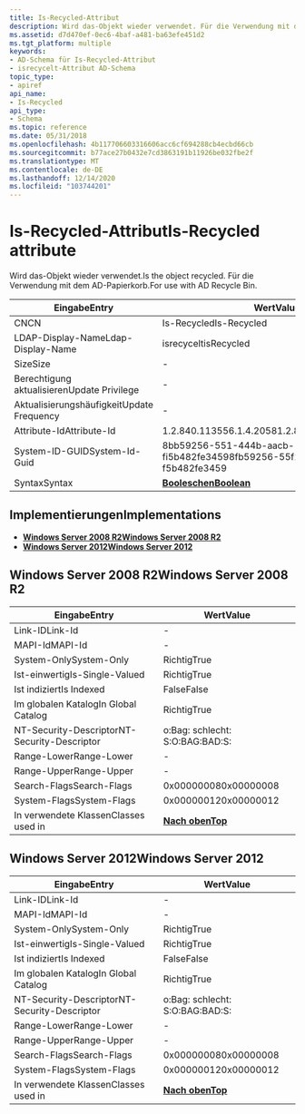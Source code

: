 ```yaml
---
title: Is-Recycled-Attribut
description: Wird das-Objekt wieder verwendet. Für die Verwendung mit dem AD-Papierkorb.
ms.assetid: d7d470ef-0ec6-4baf-a481-ba63efe451d2
ms.tgt_platform: multiple
keywords:
- AD-Schema für Is-Recycled-Attribut
- isrecycelt-Attribut AD-Schema
topic_type:
- apiref
api_name:
- Is-Recycled
api_type:
- Schema
ms.topic: reference
ms.date: 05/31/2018
ms.openlocfilehash: 4b117706603316606acc6cf694288cb4ecbd66cb
ms.sourcegitcommit: b77ace27b0432e7cd3863191b11926be032fbe2f
ms.translationtype: MT
ms.contentlocale: de-DE
ms.lasthandoff: 12/14/2020
ms.locfileid: "103744201"
---
```

# <a name="is-recycled-attribute"></a><span data-ttu-id="40689-106">Is-Recycled-Attribut</span><span class="sxs-lookup"><span data-stu-id="40689-106">Is-Recycled attribute</span></span>

<span data-ttu-id="40689-107">Wird das-Objekt wieder verwendet.</span><span class="sxs-lookup"><span data-stu-id="40689-107">Is the object recycled.</span></span> <span data-ttu-id="40689-108">Für die Verwendung mit dem AD-Papierkorb.</span><span class="sxs-lookup"><span data-stu-id="40689-108">For use with AD Recycle Bin.</span></span>



| <span data-ttu-id="40689-109">Eingabe</span><span class="sxs-lookup"><span data-stu-id="40689-109">Entry</span></span> | <span data-ttu-id="40689-110">Wert</span><span class="sxs-lookup"><span data-stu-id="40689-110">Value</span></span> |
|-------------------|--------------------------------------|
| <span data-ttu-id="40689-111">CN</span><span class="sxs-lookup"><span data-stu-id="40689-111">CN</span></span>                | <span data-ttu-id="40689-112">Is-Recycled</span><span class="sxs-lookup"><span data-stu-id="40689-112">Is-Recycled</span></span>                          |
| <span data-ttu-id="40689-113">LDAP-Display-Name</span><span class="sxs-lookup"><span data-stu-id="40689-113">Ldap-Display-Name</span></span> | <span data-ttu-id="40689-114">isrecycelt</span><span class="sxs-lookup"><span data-stu-id="40689-114">isRecycled</span></span>                           |
| <span data-ttu-id="40689-115">Size</span><span class="sxs-lookup"><span data-stu-id="40689-115">Size</span></span>              | \-                                   |
| <span data-ttu-id="40689-116">Berechtigung aktualisieren</span><span class="sxs-lookup"><span data-stu-id="40689-116">Update Privilege</span></span>  | \-                                   |
| <span data-ttu-id="40689-117">Aktualisierungshäufigkeit</span><span class="sxs-lookup"><span data-stu-id="40689-117">Update Frequency</span></span>  | \-                                   |
| <span data-ttu-id="40689-118">Attribute-Id</span><span class="sxs-lookup"><span data-stu-id="40689-118">Attribute-Id</span></span>      | <span data-ttu-id="40689-119">1.2.840.113556.1.4.2058</span><span class="sxs-lookup"><span data-stu-id="40689-119">1.2.840.113556.1.4.2058</span></span>              |
| <span data-ttu-id="40689-120">System-ID-GUID</span><span class="sxs-lookup"><span data-stu-id="40689-120">System-Id-Guid</span></span>    | <span data-ttu-id="40689-121">8bb59256-551-444b-aacb-fi5b482fe3459</span><span class="sxs-lookup"><span data-stu-id="40689-121">8fb59256-55f1-444b-aacb-f5b482fe3459</span></span> |
| <span data-ttu-id="40689-122">Syntax</span><span class="sxs-lookup"><span data-stu-id="40689-122">Syntax</span></span>            | [<span data-ttu-id="40689-123">**Booleschen**</span><span class="sxs-lookup"><span data-stu-id="40689-123">**Boolean**</span></span>](s-boolean.md)         |



## <a name="implementations"></a><span data-ttu-id="40689-124">Implementierungen</span><span class="sxs-lookup"><span data-stu-id="40689-124">Implementations</span></span>

-   [<span data-ttu-id="40689-125">**Windows Server 2008 R2**</span><span class="sxs-lookup"><span data-stu-id="40689-125">**Windows Server 2008 R2**</span></span>](#windows-server-2008-r2)
-   [<span data-ttu-id="40689-126">**Windows Server 2012**</span><span class="sxs-lookup"><span data-stu-id="40689-126">**Windows Server 2012**</span></span>](#windows-server-2012)

## <a name="windows-server-2008-r2"></a><span data-ttu-id="40689-127">Windows Server 2008 R2</span><span class="sxs-lookup"><span data-stu-id="40689-127">Windows Server 2008 R2</span></span>



| <span data-ttu-id="40689-128">Eingabe</span><span class="sxs-lookup"><span data-stu-id="40689-128">Entry</span></span> | <span data-ttu-id="40689-129">Wert</span><span class="sxs-lookup"><span data-stu-id="40689-129">Value</span></span> |
|------------------------|---------------------------------|
| <span data-ttu-id="40689-130">Link-ID</span><span class="sxs-lookup"><span data-stu-id="40689-130">Link-Id</span></span>                | \-                              |
| <span data-ttu-id="40689-131">MAPI-Id</span><span class="sxs-lookup"><span data-stu-id="40689-131">MAPI-Id</span></span>                | \-                              |
| <span data-ttu-id="40689-132">System-Only</span><span class="sxs-lookup"><span data-stu-id="40689-132">System-Only</span></span>            | <span data-ttu-id="40689-133">Richtig</span><span class="sxs-lookup"><span data-stu-id="40689-133">True</span></span>                            |
| <span data-ttu-id="40689-134">Ist-einwertig</span><span class="sxs-lookup"><span data-stu-id="40689-134">Is-Single-Valued</span></span>       | <span data-ttu-id="40689-135">Richtig</span><span class="sxs-lookup"><span data-stu-id="40689-135">True</span></span>                            |
| <span data-ttu-id="40689-136">Ist indiziert</span><span class="sxs-lookup"><span data-stu-id="40689-136">Is Indexed</span></span>             | <span data-ttu-id="40689-137">False</span><span class="sxs-lookup"><span data-stu-id="40689-137">False</span></span>                           |
| <span data-ttu-id="40689-138">Im globalen Katalog</span><span class="sxs-lookup"><span data-stu-id="40689-138">In Global Catalog</span></span>      | <span data-ttu-id="40689-139">Richtig</span><span class="sxs-lookup"><span data-stu-id="40689-139">True</span></span>                            |
| <span data-ttu-id="40689-140">NT-Security-Descriptor</span><span class="sxs-lookup"><span data-stu-id="40689-140">NT-Security-Descriptor</span></span> | <span data-ttu-id="40689-141">o:Bag: schlecht: S:</span><span class="sxs-lookup"><span data-stu-id="40689-141">O:BAG:BAD:S:</span></span>                    |
| <span data-ttu-id="40689-142">Range-Lower</span><span class="sxs-lookup"><span data-stu-id="40689-142">Range-Lower</span></span>            | \-                              |
| <span data-ttu-id="40689-143">Range-Upper</span><span class="sxs-lookup"><span data-stu-id="40689-143">Range-Upper</span></span>            | \-                              |
| <span data-ttu-id="40689-144">Search-Flags</span><span class="sxs-lookup"><span data-stu-id="40689-144">Search-Flags</span></span>           | <span data-ttu-id="40689-145">0x00000008</span><span class="sxs-lookup"><span data-stu-id="40689-145">0x00000008</span></span>                      |
| <span data-ttu-id="40689-146">System-Flags</span><span class="sxs-lookup"><span data-stu-id="40689-146">System-Flags</span></span>           | <span data-ttu-id="40689-147">0x00000012</span><span class="sxs-lookup"><span data-stu-id="40689-147">0x00000012</span></span>                      |
| <span data-ttu-id="40689-148">In verwendete Klassen</span><span class="sxs-lookup"><span data-stu-id="40689-148">Classes used in</span></span>        | [<span data-ttu-id="40689-149">**Nach oben**</span><span class="sxs-lookup"><span data-stu-id="40689-149">**Top**</span></span>](c-top.md)<br/> |



## <a name="windows-server-2012"></a><span data-ttu-id="40689-150">Windows Server 2012</span><span class="sxs-lookup"><span data-stu-id="40689-150">Windows Server 2012</span></span>



| <span data-ttu-id="40689-151">Eingabe</span><span class="sxs-lookup"><span data-stu-id="40689-151">Entry</span></span> | <span data-ttu-id="40689-152">Wert</span><span class="sxs-lookup"><span data-stu-id="40689-152">Value</span></span> |
|------------------------|---------------------------------|
| <span data-ttu-id="40689-153">Link-ID</span><span class="sxs-lookup"><span data-stu-id="40689-153">Link-Id</span></span>                | \-                              |
| <span data-ttu-id="40689-154">MAPI-Id</span><span class="sxs-lookup"><span data-stu-id="40689-154">MAPI-Id</span></span>                | \-                              |
| <span data-ttu-id="40689-155">System-Only</span><span class="sxs-lookup"><span data-stu-id="40689-155">System-Only</span></span>            | <span data-ttu-id="40689-156">Richtig</span><span class="sxs-lookup"><span data-stu-id="40689-156">True</span></span>                            |
| <span data-ttu-id="40689-157">Ist-einwertig</span><span class="sxs-lookup"><span data-stu-id="40689-157">Is-Single-Valued</span></span>       | <span data-ttu-id="40689-158">Richtig</span><span class="sxs-lookup"><span data-stu-id="40689-158">True</span></span>                            |
| <span data-ttu-id="40689-159">Ist indiziert</span><span class="sxs-lookup"><span data-stu-id="40689-159">Is Indexed</span></span>             | <span data-ttu-id="40689-160">False</span><span class="sxs-lookup"><span data-stu-id="40689-160">False</span></span>                           |
| <span data-ttu-id="40689-161">Im globalen Katalog</span><span class="sxs-lookup"><span data-stu-id="40689-161">In Global Catalog</span></span>      | <span data-ttu-id="40689-162">Richtig</span><span class="sxs-lookup"><span data-stu-id="40689-162">True</span></span>                            |
| <span data-ttu-id="40689-163">NT-Security-Descriptor</span><span class="sxs-lookup"><span data-stu-id="40689-163">NT-Security-Descriptor</span></span> | <span data-ttu-id="40689-164">o:Bag: schlecht: S:</span><span class="sxs-lookup"><span data-stu-id="40689-164">O:BAG:BAD:S:</span></span>                    |
| <span data-ttu-id="40689-165">Range-Lower</span><span class="sxs-lookup"><span data-stu-id="40689-165">Range-Lower</span></span>            | \-                              |
| <span data-ttu-id="40689-166">Range-Upper</span><span class="sxs-lookup"><span data-stu-id="40689-166">Range-Upper</span></span>            | \-                              |
| <span data-ttu-id="40689-167">Search-Flags</span><span class="sxs-lookup"><span data-stu-id="40689-167">Search-Flags</span></span>           | <span data-ttu-id="40689-168">0x00000008</span><span class="sxs-lookup"><span data-stu-id="40689-168">0x00000008</span></span>                      |
| <span data-ttu-id="40689-169">System-Flags</span><span class="sxs-lookup"><span data-stu-id="40689-169">System-Flags</span></span>           | <span data-ttu-id="40689-170">0x00000012</span><span class="sxs-lookup"><span data-stu-id="40689-170">0x00000012</span></span>                      |
| <span data-ttu-id="40689-171">In verwendete Klassen</span><span class="sxs-lookup"><span data-stu-id="40689-171">Classes used in</span></span>        | [<span data-ttu-id="40689-172">**Nach oben**</span><span class="sxs-lookup"><span data-stu-id="40689-172">**Top**</span></span>](c-top.md)<br/> |



 

 





